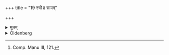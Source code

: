 +++
title = "19 स्त्री ह सायम्"

+++

<details><summary>मूलम्</summary>

स्त्री ह सायं प्रातः पुमानिति १९
</details>

<details><summary>Oldenberg</summary>

19. [^4]  The wife in the evening, the man in the morning: thus (it is stated).


[^4]:  Comp. Manu III, 121.
</details>
